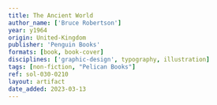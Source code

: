 ```yaml
---
title: The Ancient World
author_name: ['Bruce Robertson']
year: y1964
origin: United-Kingdom
publisher: 'Penguin Books'
formats: [book, book-cover]
disciplines: ['graphic-design', typography, illustration]
tags: [non-fiction, "Pelican Books"]
ref: sol-030-0210
layout: artifact
date_added: 2023-03-13
---
```

